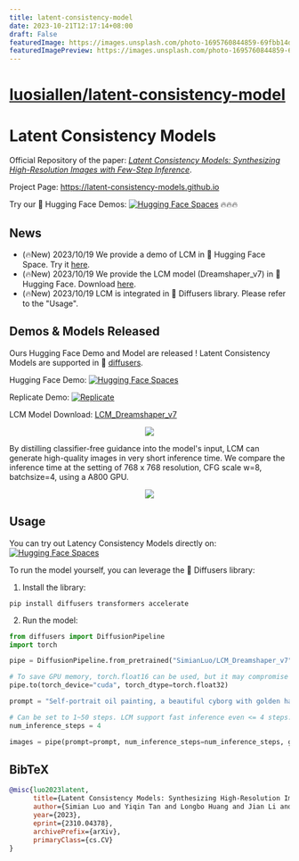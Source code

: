 ```yaml
---
title: latent-consistency-model
date: 2023-10-21T12:17:14+08:00
draft: False
featuredImage: https://images.unsplash.com/photo-1695760844859-69fbb14d0dfa?ixid=M3w0NjAwMjJ8MHwxfHJhbmRvbXx8fHx8fHx8fDE2OTc4NjE2NzB8&ixlib=rb-4.0.3
featuredImagePreview: https://images.unsplash.com/photo-1695760844859-69fbb14d0dfa?ixid=M3w0NjAwMjJ8MHwxfHJhbmRvbXx8fHx8fHx8fDE2OTc4NjE2NzB8&ixlib=rb-4.0.3
---
```


# [luosiallen/latent-consistency-model](https://github.com/luosiallen/latent-consistency-model)

# Latent Consistency Models

Official Repository of the paper: *[Latent Consistency Models: Synthesizing High-Resolution Images with Few-Step Inference](https://arxiv.org/abs/2310.04378)*.

Project Page: https://latent-consistency-models.github.io

Try our 🤗 Hugging Face Demos: [![Hugging Face Spaces](https://img.shields.io/badge/%F0%9F%A4%97%20Hugging%20Face-Spaces-blue)](https://huggingface.co/spaces/SimianLuo/Latent_Consistency_Model) 🔥🔥🔥

## News 

- (🔥New) 2023/10/19 We provide a demo of LCM in 🤗 Hugging Face Space. Try it [here](https://huggingface.co/spaces/SimianLuo/Latent_Consistency_Model).
- (🔥New) 2023/10/19 We provide the LCM model (Dreamshaper_v7) in 🤗 Hugging Face. Download [here](https://huggingface.co/SimianLuo/LCM_Dreamshaper_v7).
- (🔥New) 2023/10/19 LCM is integrated in 🧨 Diffusers library. Please refer to the "Usage".

## Demos & Models Released
Ours Hugging Face Demo and Model are released ! Latent Consistency Models are supported in 🧨 [diffusers](https://github.com/huggingface/diffusers). 

Hugging Face Demo: [![Hugging Face Spaces](https://img.shields.io/badge/%F0%9F%A4%97%20Hugging%20Face-Spaces-blue)](https://huggingface.co/spaces/SimianLuo/Latent_Consistency_Model)

Replicate Demo: [![Replicate](https://replicate.com/cjwbw/latent-consistency-model/badge)](https://replicate.com/cjwbw/latent-consistency-model) 

LCM Model Download: [LCM_Dreamshaper_v7](https://huggingface.co/SimianLuo/LCM_Dreamshaper_v7)

<p align="center">
    <img src="teaser.png">
</p>

By distilling classifier-free guidance into the model's input, LCM can generate high-quality images in very short inference time. We compare the inference time at the setting of 768 x 768 resolution, CFG scale w=8, batchsize=4, using a A800 GPU. 

<p align="center">
    <img src="speed_fid.png">
</p>

## Usage

You can try out Latency Consistency Models directly on:
[![Hugging Face Spaces](https://img.shields.io/badge/%F0%9F%A4%97%20Hugging%20Face-Spaces-blue)](https://huggingface.co/spaces/SimianLuo/Latent_Consistency_Model)

To run the model yourself, you can leverage the 🧨 Diffusers library:
1. Install the library:
```
pip install diffusers transformers accelerate
```

2. Run the model:
```py
from diffusers import DiffusionPipeline
import torch

pipe = DiffusionPipeline.from_pretrained("SimianLuo/LCM_Dreamshaper_v7", custom_pipeline="latent_consistency_txt2img", custom_revision="main")

# To save GPU memory, torch.float16 can be used, but it may compromise image quality.
pipe.to(torch_device="cuda", torch_dtype=torch.float32)

prompt = "Self-portrait oil painting, a beautiful cyborg with golden hair, 8k"

# Can be set to 1~50 steps. LCM support fast inference even <= 4 steps. Recommend: 1~8 steps.
num_inference_steps = 4 

images = pipe(prompt=prompt, num_inference_steps=num_inference_steps, guidance_scale=8.0, lcm_origin_steps=50, output_type="pil").images
```

## BibTeX

```bibtex
@misc{luo2023latent,
      title={Latent Consistency Models: Synthesizing High-Resolution Images with Few-Step Inference}, 
      author={Simian Luo and Yiqin Tan and Longbo Huang and Jian Li and Hang Zhao},
      year={2023},
      eprint={2310.04378},
      archivePrefix={arXiv},
      primaryClass={cs.CV}
}
```
